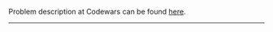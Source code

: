 Problem description at Codewars can be found
[here](https://www.codewars.com/kata/52adc142b2651f25a8000643/train/python).

-------------



